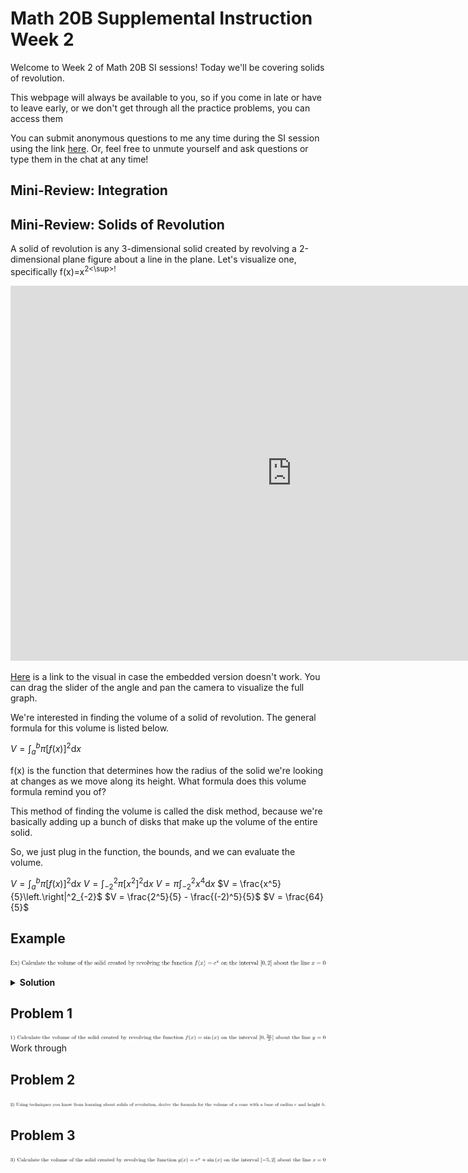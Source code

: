 # Math 20B Supplemental Instruction Week 2

Welcome to Week 2 of Math 20B SI sessions! Today we'll be covering solids of revolution.

This webpage will always be available to you, so if you come in late or have to leave early, or we don't get through all the practice problems, you can access them 

You can submit anonymous questions to me any time during the SI session using the link [here](https://forms.gle/DP6pPRdmFoGrqPk88). Or, feel free to unmute yourself and ask questions or type them in the chat at any time!

## Mini-Review: Integration

## Mini-Review: Solids of Revolution
A solid of revolution is any 3-dimensional solid created by revolving a 2-dimensional plane figure about a line in the plane. Let's visualize one, specifically f(x)=x<sup>2<\sup>!

<iframe src="https://www.geogebra.org/classic/v5c6n7rs" style="width: 900px; height: 600px; border: 0px"></iframe>

[Here](https://www.geogebra.org/classic/v5c6n7rs) is a link to the visual in case the embedded version doesn't work. You can drag the slider of the angle and pan the camera to visualize the full graph.

We're interested in finding the volume of a solid of revolution. The general formula for this volume is listed below.  

$V = \int_a^b\pi\left[f(x)\right]^2\mathrm{d}x$

f(x) is the function that determines how the radius of the solid we're looking at changes as we move along its height. What formula does this volume formula remind you of?

This method of finding the volume is called the disk method, because we're basically adding up a bunch of disks that make up the volume of the entire solid.

So, we just plug in the function, the bounds, and we can evaluate the volume.

$V = \int_a^b\pi\left[f(x)\right]^2\mathrm{d}x$
$V = \int_{-2}^{2}\pi\left[x^2\right]^2\mathrm{d}x$
$V = \pi\int_{-2}^{2}x^4\mathrm{d}x$
$V = \frac{x^5}{5}\left.\right|^2_{-2}$
$V = \frac{2^5}{5} - \frac{(-2)^5}{5}$
$V = \frac{64}{5}$

## Example
![example](../images/ucsd-si/interview/example.png)

<details>
<summary><b>Solution</b></summary>

Let's visualize the solid created first.

<iframe src="https://www.geogebra.org/classic/jyzdxp7c" style="width: 900px; height: 600px; border: 0px"></iframe>
</details>


## Problem 1
![example](../images/ucsd-si/interview/problem1.png)
Work through
## Problem 2
![example](../images/ucsd-si/interview/problem2.png)

## Problem 3
![example](../images/ucsd-si/interview/problem3.png)
